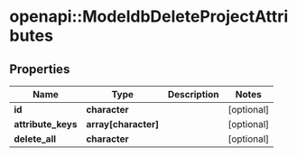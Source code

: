 # openapi::ModeldbDeleteProjectAttributes


## Properties
Name | Type | Description | Notes
------------ | ------------- | ------------- | -------------
**id** | **character** |  | [optional] 
**attribute_keys** | **array[character]** |  | [optional] 
**delete_all** | **character** |  | [optional] 


